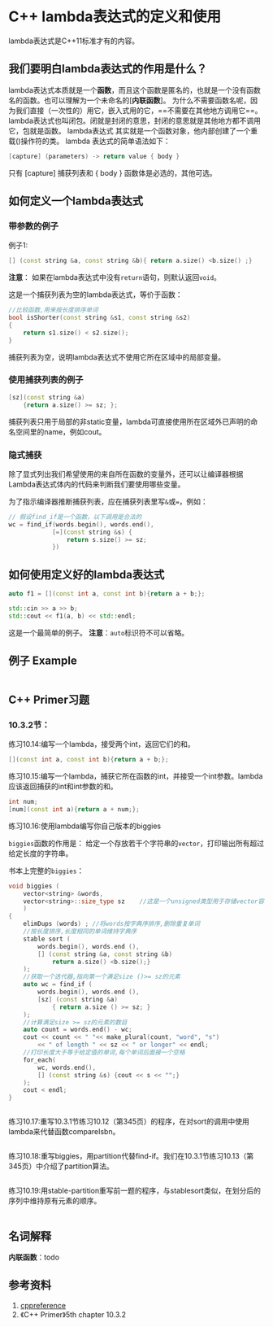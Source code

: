 # C++ lambda表达式的定义和使用

lambda表达式是C++11标准才有的内容。

## 我们要明白lambda表达式的作用是什么？

lambda表达式本质就是一个**函数**，而且这个函数是匿名的，也就是一个没有函数名的函数。也可以理解为一个未命名的[**内联函数**]。
为什么不需要函数名呢，因为我们直接（一次性的）用它，嵌入式用的它，==不需要在其他地方调用它==。
lambda表达式也叫闭包。闭就是封闭的意思，封闭的意思就是其他地方都不调用它，包就是函数。
lambda表达式 其实就是一个函数对象，他内部创建了一个重载()操作符的类。
lambda 表达式的简单语法如下：

```cpp
[capture] (parameters) -> return value { body }
```

只有 [capture] 捕获列表和 { body } 函数体是必选的，其他可选。

## 如何定义一个lambda表达式

### 带参数的例子

例子1:
```cpp
[] (const string &a, const string &b){ return a.size() <b.size() ;}
```

**注意**：
如果在lambda表达式中没有`return`语句，则默认返回`void`。

这是一个捕获列表为空的lambda表达式，等价于函数：
```cpp
//比较函数,用来按长度排序单词
bool isShorter(const string &s1, const string &s2)
{
    return s1.size() < s2.size();
}
```

捕获列表为空，说明lambda表达式不使用它所在区域中的局部变量。

### 使用捕获列表的例子

```cpp
[sz](const string &a)
    {return a.size() >= sz; };
```

捕获列表只用于局部的非static变量，lambda可直接使用所在区域外已声明的命名空间里的name，例如cout。

### 隐式捕获

除了显式列出我们希望使用的来自所在函数的变量外，还可以让编译器根据Lambda表达式体内的代码来判断我们要使用哪些变量。

为了指示编译器推断捕获列表，应在捕获列表里写```&```或```=```，例如：

```cpp
// 假设find_if是一个函数，以下调用是合法的
wc = find_if(words.begin(), words.end(),
            [=](const string &s) {
                return s.size() >= sz;
            })
```

## 如何使用定义好的lambda表达式

```cpp
auto f1 = [](const int a, const int b){return a + b;};

std::cin >> a >> b;
std::cout << f1(a, b) << std::endl;
```

这是一个最简单的例子。
**注意**：`auto`标识符不可以省略。

## 例子 Example

```cpp

```

## C++ Primer习题

### 10.3.2节：
练习10.14:编写一个lambda，接受两个int，返回它们的和。

```cpp
[](const int a, const int b){return a + b;};
```

练习10.15:编写一个lambda，捕获它所在函数的int，并接受一个int参数。lambda应该返回捕获的int和int参数的和。

```cpp
int num;
[num](const int a){return a + num;};
```

练习10.16:使用lambda编写你自己版本的biggies

`biggies`函数的作用是：
给定一个存放若干个字符串的`vector`，打印输出所有超过给定长度的字符串。

书本上完整的`biggies`：

```cpp
void biggies (
    vector<string> &words,
    vector<string>::size_type sz    //这是一个unsigned类型用于存储vector容器最大长度
    )
{
    elimDups (words) ; //将words按字典序排序,删除重复单词
    //按长度排序,长度相同的单词维持字典序
    stable sort (
        words.begin(), words.end (),
        [] (const string &a, const string &b)
            return a.size() <b.size();}
    );
    //获取一个迭代器,指向第一个满足size ()>= sz的元素
    auto wc = find_if (
        words.begin(), words.end (),
        [sz] (const string &a)
            { return a.size () >= sz; }
    );
    //计算满足size >= sz的元素的数目
    auto count = words.end() - wc;
    cout << count << " "<< make_plural(count, "word", "s")
        << " of length " << sz << " or longer" << endl;
    //打印长度大于等于给定值的单词,每个单词后面接一个空格
    for_each(
        wc, words.end(),
        [] (const string &s) {cout << s << "";}
    );
    cout < endl;
}
```

```cpp

```

练习10.17:重写10.3.1节练习10.12（第345页）的程序，在对sort的调用中使用lambda来代替函数compareIsbn。

```cpp

```

练习10.18:重写biggies，用partition代替find-if。我们在10.3.1节练习10.13（第345页）中介绍了partition算法。

```cpp

```

练习10.19:用stable-partition重写前一题的程序，与stablesort类似，在划分后的序列中维持原有元素的顺序。

```cpp

```

## 名词解释

**内联函数**：todo

## 参考资料

1. [cppreference][cppreference]
2. 《C++ Primer》5th chapter 10.3.2

[cppreference]:https://en.cppreference.com/w/cpp/language/lambda